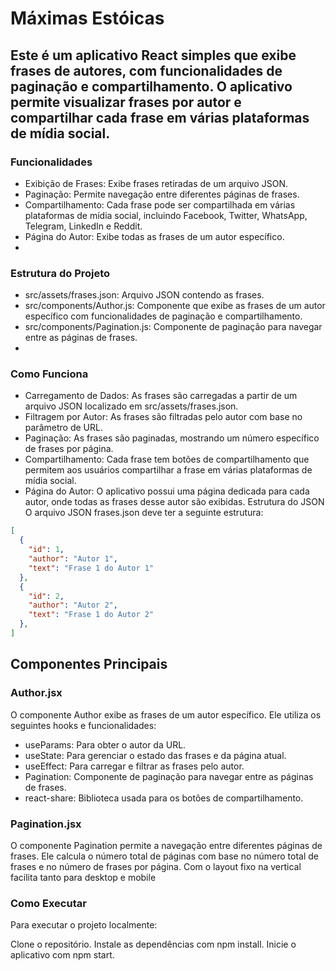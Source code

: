 # Máximas Estóicas

## Este é um aplicativo React simples que exibe frases de autores, com funcionalidades de paginação e compartilhamento. O aplicativo permite visualizar frases por autor e compartilhar cada frase em várias plataformas de mídia social.

### Funcionalidades
 - Exibição de Frases: Exibe frases retiradas de um arquivo JSON.
 - Paginação: Permite navegação entre diferentes páginas de frases.
 - Compartilhamento: Cada frase pode ser compartilhada em várias plataformas de mídia social, incluindo Facebook, Twitter, WhatsApp, Telegram, LinkedIn e Reddit.
 - Página do Autor: Exibe todas as frases de um autor específico.
 - 
### Estrutura do Projeto
 * src/assets/frases.json: Arquivo JSON contendo as frases.
 * src/components/Author.js: Componente que exibe as frases de um autor específico com funcionalidades de paginação e compartilhamento.
 * src/components/Pagination.js: Componente de paginação para navegar entre as páginas de frases.
 * 
### Como Funciona
 - Carregamento de Dados: As frases são carregadas a partir de um arquivo JSON localizado em src/assets/frases.json.
 - Filtragem por Autor: As frases são filtradas pelo autor com base no parâmetro de URL.
 - Paginação: As frases são paginadas, mostrando um número específico de frases por página.
 - Compartilhamento: Cada frase tem botões de compartilhamento que permitem aos usuários compartilhar a frase em várias plataformas de mídia social.
 - Página do Autor: O aplicativo possui uma página dedicada para cada autor, onde todas as frases desse autor são exibidas.
Estrutura do JSON
O arquivo JSON frases.json deve ter a seguinte estrutura:

```json
[
  {
    "id": 1,
    "author": "Autor 1",
    "text": "Frase 1 do Autor 1"
  },
  {
    "id": 2,
    "author": "Autor 2",
    "text": "Frase 1 do Autor 2"
  },
]
```
## Componentes Principais
### Author.jsx
O componente Author exibe as frases de um autor específico. Ele utiliza os seguintes hooks e funcionalidades:

 - useParams: Para obter o autor da URL.
 - useState: Para gerenciar o estado das frases e da página atual.
 - useEffect: Para carregar e filtrar as frases pelo autor.
 - Pagination: Componente de paginação para navegar entre as páginas de frases.
 - react-share: Biblioteca usada para os botões de compartilhamento.

### Pagination.jsx
O componente Pagination permite a navegação entre diferentes páginas de frases. 
Ele calcula o número total de páginas com base no número total de frases e no número de frases por página.
Com o layout fixo na vertical facilita tanto para desktop e mobile

### Como Executar
Para executar o projeto localmente:

Clone o repositório.
Instale as dependências com npm install.
Inicie o aplicativo com npm start.
